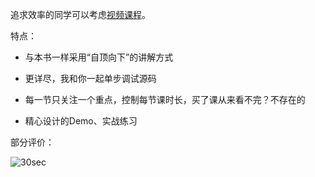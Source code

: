 追求效率的同学可以考虑[视频课程](https://ke.segmentfault.com/course/1650000023864436)。

特点：

- 与本书一样采用“自顶向下”的讲解方式

- 更详尽，我和你一起单步调试源码

- 每一节只关注一个重点，控制每节课时长，买了课从来看不完？不存在的

- 精心设计的Demo、实战练习

部分评价：

<img :src="$withBase('/img/appra.png')" alt="30sec">

